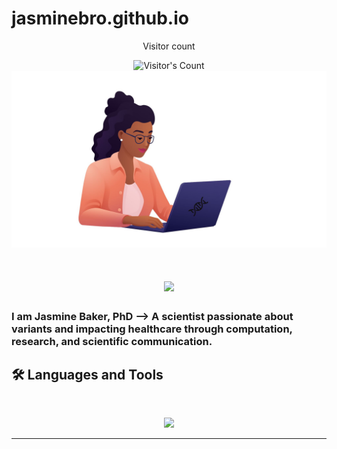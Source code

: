 # jasminebro.github.io

<div align="center"> 
  <p>Visitor count</p>
  <img src="https://profile-counter.glitch.me/jasminebro/count.svg" alt="Visitor's Count" />
</div>

<img src="https://github.com/jasminebro/jasminebro.github.io/blob/main/Untitleddesign.jpg" alt="Banner of a developer sitting in front of a desk">

<h1 align="center">
    <img src="https://readme-typing-svg.herokuapp.com/?font=Inter&size=48&center=true&vCenter=true&width=500&height=70&color=4493F8&duration=4000&lines=Hi+There!" />
</h1>

### I am Jasmine Baker, PhD --> A scientist passionate about variants and impacting healthcare through computation, research, and scientific communication.

## 🛠️ Languages and Tools

<br>

<p align="center">
  <img src="https://skillicons.dev/icons?i=py,r,git,html,sqlite,bitbucket,linux,md,anaconda,bash"/>
</p>

<hr>
